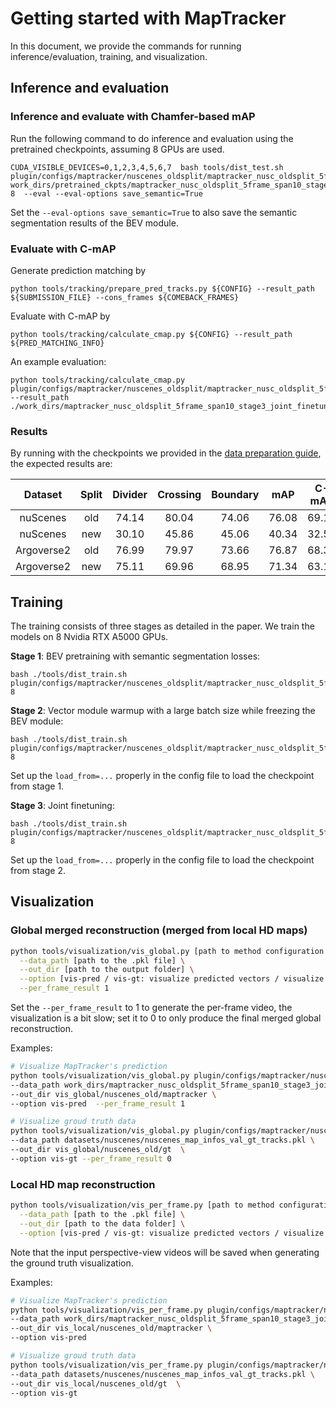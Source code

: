 # Getting started with MapTracker

In this document, we provide the commands for running inference/evaluation, training, and visualization.


## Inference and evaluation


### Inference and evaluate with Chamfer-based mAP


Run the following command to do inference and evaluation using the pretrained checkpoints, assuming 8 GPUs are used.

```
CUDA_VISIBLE_DEVICES=0,1,2,3,4,5,6,7  bash tools/dist_test.sh  plugin/configs/maptracker/nuscenes_oldsplit/maptracker_nusc_oldsplit_5frame_span10_stage3_joint_finetune.py    work_dirs/pretrained_ckpts/maptracker_nusc_oldsplit_5frame_span10_stage3_joint_finetune/latest.pth  8  --eval --eval-options save_semantic=True
```

Set the ``--eval-options save_semantic=True`` to also save the semantic segmentation results of the BEV module.


### Evaluate with C-mAP

Generate prediction matching by
```
python tools/tracking/prepare_pred_tracks.py ${CONFIG} --result_path ${SUBMISSION_FILE} --cons_frames ${COMEBACK_FRAMES}
```

Evaluate with C-mAP by
```
python tools/tracking/calculate_cmap.py ${CONFIG} --result_path ${PRED_MATCHING_INFO}
```

An example evaluation:
```
python tools/tracking/calculate_cmap.py plugin/configs/maptracker/nuscenes_oldsplit/maptracker_nusc_oldsplit_5frame_span10_stage3_joint_finetune.py --result_path ./work_dirs/maptracker_nusc_oldsplit_5frame_span10_stage3_joint_finetune/pos_predictions.pkl
```

### Results

By running with the checkpoints we provided in the [data preparation guide](docs/data_preparation.md), the expected results are:

|                          Dataset                               | Split | Divider | Crossing | Boundary | mAP |      C-mAP  |
|:------------------------------------------------------------------------:|:--------:|:-------:|:--------:|:--------:|:---------:|:-------------------------------------------------------------------------------------------:|
|            nuScenes             |  old  |  74.14  |  80.04   |  74.06   |   76.08  | 69.13  |
|            nuScenes             |  new  |  30.10  |  45.86   |  45.06   |   40.34  | 32.50  |
|            Argoverse2           |  old  |  76.99  |  79.97   |  73.66   |   76.87  | 68.35  |
|            Argoverse2           |  new  |  75.11  |  69.96   |  68.95   |   71.34  | 63.11  |


## Training

The training consists of three stages as detailed in the paper. We train the models on 8 Nvidia RTX A5000 GPUs. 

**Stage 1**: BEV pretraining with semantic segmentation losses:
```
bash ./tools/dist_train.sh plugin/configs/maptracker/nuscenes_oldsplit/maptracker_nusc_oldsplit_5frame_span10_stage1_bev_pretrain.py 8
```

**Stage 2**: Vector module warmup with a large batch size while freezing the BEV module:
```
bash ./tools/dist_train.sh plugin/configs/maptracker/nuscenes_oldsplit/maptracker_nusc_oldsplit_5frame_span10_stage2_warmup.py 8
```
Set up the ``load_from=...`` properly in the config file to load the checkpoint from stage 1.

**Stage 3**: Joint finetuning:
```
bash ./tools/dist_train.sh plugin/configs/maptracker/nuscenes_oldsplit/maptracker_nusc_oldsplit_5frame_span10_stage3_joint_finetune.py 8
```
Set up the ``load_from=...`` properly in the config file to load the checkpoint from stage 2.



## Visualization

### Global merged reconstruction (merged from local HD maps)

```bash
python tools/visualization/vis_global.py [path to method configuration file under plugin/configs] \
  --data_path [path to the .pkl file] \
  --out_dir [path to the output folder] \
  --option [vis-pred / vis-gt: visualize predicted vectors / visualize ground truth vectors] \
  --per_frame_result 1
```
Set the ``--per_frame_result`` to 1 to generate the per-frame video, the visualization is a bit slow; set it to 0 to only produce the final merged global reconstruction. 


Examples:
```bash
# Visualize MapTracker's prediction
python tools/visualization/vis_global.py plugin/configs/maptracker/nuscenes_oldsplit/maptracker_nusc_oldsplit_5frame_span10_stage3_joint_finetune.py \
--data_path work_dirs/maptracker_nusc_oldsplit_5frame_span10_stage3_joint_finetune/pos_predictions.pkl \
--out_dir vis_global/nuscenes_old/maptracker \
--option vis-pred  --per_frame_result 1

# Visualize groud truth data
python tools/visualization/vis_global.py plugin/configs/maptracker/nuscenes_oldsplit/maptracker_nusc_oldsplit_5frame_span10_stage3_joint_finetune.py \
--data_path datasets/nuscenes/nuscenes_map_infos_val_gt_tracks.pkl \
--out_dir vis_global/nuscenes_old/gt  \
--option vis-gt --per_frame_result 0
```


### Local HD map reconstruction

```bash
python tools/visualization/vis_per_frame.py [path to method configuration file under plugin/configs] \
  --data_path [path to the .pkl file] \
  --out_dir [path to the data folder] \
  --option [vis-pred / vis-gt: visualize predicted vectors / visualize ground truth vectors and input video streams]
```

Note that the input perspective-view videos will be saved when generating the ground truth visualization.


Examples:
```bash
# Visualize MapTracker's prediction
python tools/visualization/vis_per_frame.py plugin/configs/maptracker/nuscenes_oldsplit/maptracker_nusc_oldsplit_5frame_span10_stage3_joint_finetune.py \
--data_path work_dirs/maptracker_nusc_oldsplit_5frame_span10_stage3_joint_finetune/pos_predictions.pkl \
--out_dir vis_local/nuscenes_old/maptracker \
--option vis-pred

# Visualize groud truth data
python tools/visualization/vis_per_frame.py plugin/configs/maptracker/nuscenes_oldsplit/maptracker_nusc_oldsplit_5frame_span10_stage3_joint_finetune.py \
--data_path datasets/nuscenes/nuscenes_map_infos_val_gt_tracks.pkl \
--out_dir vis_local/nuscenes_old/gt  \
--option vis-gt
```
